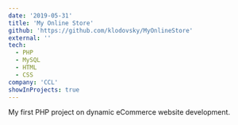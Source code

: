 ```yaml
---
date: '2019-05-31'
title: 'My Online Store'
github: 'https://github.com/klodovsky/MyOnlineStore'
external: ''
tech:
  - PHP
  - MySQL
  - HTML
  - CSS
company: 'CCL'
showInProjects: true
---
```


My first PHP project on dynamic eCommerce website development.
